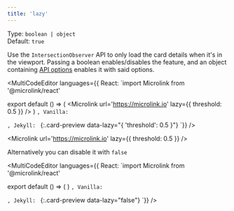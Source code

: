 ```yaml
---
title: 'lazy'
---
```


Type: `boolean | object`<br/>
Default: `true`<br/>

Use the `IntersectionObserver` API to only load the card details when it's in the viewport. Passing a boolean enables/disables the feature, and an object containing [API options](https://developer.mozilla.org/en-US/docs/Web/API/Intersection_Observer_API#Intersection_observer_options) enables it with said options.

<MultiCodeEditor languages={{
  React: `import Microlink from '@microlink/react'

export default () => (
  <Microlink
    url='https://microlink.io'
    lazy={{ threshold: 0.5 }}
  />
)
`, Vanilla: `
<script>
  document.addEventListener('DOMContentLoaded', function (event) {
    microlink('a', { threshold: 0.5 })
  })
</script>
`, Jekyll: `
[](https://microlink.io){:.card-preview data-lazy="{ 'threshold': 0.5 }"}
`}}
/>

<Microlink url='https://microlink.io' lazy={{ threshold: 0.5 }} />

<Figcaption children='The default value is true.'  />

Alternatively you can disable it with `false`

<MultiCodeEditor languages={{
  React: `import Microlink from '@microlink/react'

export default () => (
  <Microlink
    url='https://microlink.io'
    lazy={false}
  />
)
`, Vanilla: `
<script>
  document.addEventListener('DOMContentLoaded', function (event) {
    microlink('a', { lazy: false })
  })
</script>
`, Jekyll: `
[](https://microlink.io){:.card-preview data-lazy="false"}
`}}
/>

<Microlink url='https://microlink.io' lazy='false' />
